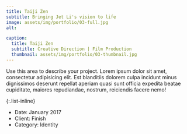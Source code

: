 ```yaml
---
title: Taiji Zen
subtitle: Bringing Jet Li's vision to life
image: assets/img/portfolio/03-full.jpg
alt: 

caption:
  title: Taiji Zen
  subtitle: Creative Direction | Film Production
  thumbnail: assets/img/portfolio/03-thumbnail.jpg
---
```

Use this area to describe your project. Lorem ipsum dolor sit amet, consectetur adipisicing elit. Est blanditiis dolorem culpa incidunt minus dignissimos deserunt repellat aperiam quasi sunt officia expedita beatae cupiditate, maiores repudiandae, nostrum, reiciendis facere nemo!

{:.list-inline}
- Date: January 2017
- Client: Finish
- Category: Identity

